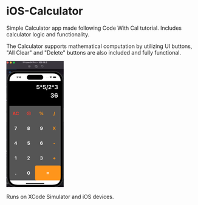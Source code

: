 # iOS-Calculator

Simple Calculator app made following Code With Cal tutorial. Includes calculator logic and functionality.

The Calculator supports mathematical computation by utilizing UI buttons, "All Clear" and "Delete" buttons are also included and fully functional.

<img src="/resources/Screenshots/Calculator_Screen_Shot.png" alt="" style="width: 30%; height: 30%;">

Runs on XCode Simulator and iOS devices.
